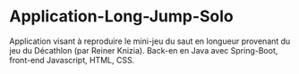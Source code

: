 # Application-Long-Jump-Solo
 Application visant à reproduire le mini-jeu du saut en longueur provenant du jeu du Décathlon (par Reiner Knizia). Back-en en Java avec Spring-Boot, front-end Javascript, HTML, CSS.
